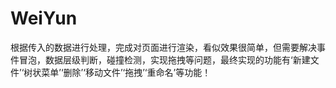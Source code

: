 # WeiYun
根据传入的数据进行处理，完成对页面进行渲染，看似效果很简单，但需要解决事件冒泡，数据层级判断，碰撞检测，实现拖拽等问题，最终实现的功能有‘新建文件’‘树状菜单’‘删除’‘移动文件’‘拖拽’‘重命名’等功能！
